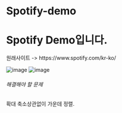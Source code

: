 # Spotify-demo

<h1>Spotify Demo입니다.</h1>
원래사이트 -> https://www.spotify.com/kr-ko/

![image](https://user-images.githubusercontent.com/49021626/148035364-68fdedb4-a644-41af-8275-915b2af2e6d6.png)
![image](https://user-images.githubusercontent.com/49021626/148035384-7bd2a020-c6d2-4e05-a1a0-ede72f144f45.png)

<h6>해결해야 할 문제 </h6>
확대 축소상관없이 가운데 정렬.
